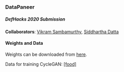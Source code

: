 ### DataPaneer

##### DefHacks 2020 Submission

<b>Collaborators</b>: [Vikram Sambamurthy](https://github.com/v97), [Siddhartha Datta](https://github.com/dattasiddhartha/)

#### Weights and Data

Weights can be downloaded from [here]().

Data for training CycleGAN: [[food]](https://github.com/karansikka1/iFood_2019)
